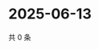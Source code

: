 # 2025-06-13

共 0 条

<!-- BEGIN ZHIHUQUESTIONS -->
<!-- 最后更新时间 Fri Jun 13 2025 12:19:55 GMT+0800 (China Standard Time) -->

<!-- END ZHIHUQUESTIONS -->
